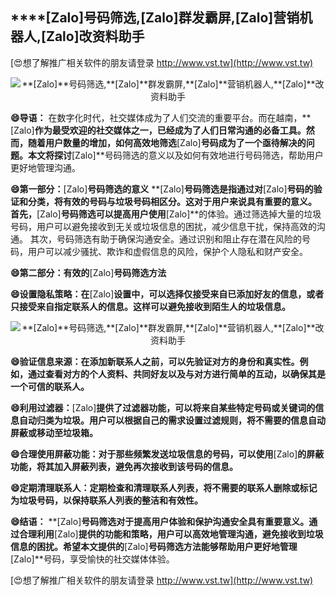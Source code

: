 ## ****[Zalo]**号码筛选,**[Zalo]**群发霸屏,**[Zalo]**营销机器人,**[Zalo]**改资料助手**

[😍想了解推广相关软件的朋友请登录 http://www.vst.tw](http://www.vst.tw)

 <center><img src="https://vst.tw/MP4/tuiguang/png/5.png" alt="**[Zalo]**号码筛选,**[Zalo]**群发霸屏,**[Zalo]**营销机器人,**[Zalo]**改资料助手"></center>

**😄导语：**
在数字化时代，社交媒体成为了人们交流的重要平台。而在越南，**[Zalo]**作为最受欢迎的社交媒体之一，已经成为了人们日常沟通的必备工具。然而，随着用户数量的增加，如何高效地筛选**[Zalo]**号码成为了一个亟待解决的问题。本文将探讨**[Zalo]**号码筛选的意义以及如何有效地进行号码筛选，帮助用户更好地管理沟通。

**😄第一部分：**[Zalo]**号码筛选的意义**
**[Zalo]**号码筛选是指通过对**[Zalo]**号码的验证和分类，将有效的号码与垃圾号码相区分。这对于用户来说具有重要的意义。
首先，**[Zalo]**号码筛选可以提高用户使用**[Zalo]**的体验。通过筛选掉大量的垃圾号码，用户可以避免接收到无关或垃圾信息的困扰，减少信息干扰，保持高效的沟通。
其次，号码筛选有助于确保沟通安全。通过识别和阻止存在潜在风险的号码，用户可以减少骚扰、欺诈和虚假信息的风险，保护个人隐私和财产安全。

**😄第二部分：有效的**[Zalo]**号码筛选方法**

**😄设置隐私策略：在**[Zalo]**设置中，可以选择仅接受来自已添加好友的信息，或者只接受来自指定联系人的信息。这样可以避免接收到陌生人的垃圾信息。**

 <center><img src="https://vst.tw/MP4/tuiguang/png/4.png" alt="**[Zalo]**号码筛选,**[Zalo]**群发霸屏,**[Zalo]**营销机器人,**[Zalo]**改资料助手"></center>

**😄验证信息来源：在添加新联系人之前，可以先验证对方的身份和真实性。例如，通过查看对方的个人资料、共同好友以及与对方进行简单的互动，以确保其是一个可信的联系人。**

**😄利用过滤器：**[Zalo]**提供了过滤器功能，可以将来自某些特定号码或关键词的信息自动归类为垃圾。用户可以根据自己的需求设置过滤规则，将不需要的信息自动屏蔽或移动至垃圾箱。**

**😄合理使用屏蔽功能：对于那些频繁发送垃圾信息的号码，可以使用**[Zalo]**的屏蔽功能，将其加入屏蔽列表，避免再次接收到该号码的信息。**

**😄定期清理联系人：定期检查和清理联系人列表，将不需要的联系人删除或标记为垃圾号码，以保持联系人列表的整洁和有效性。**

**😄结语：**
**[Zalo]**号码筛选对于提高用户体验和保护沟通安全具有重要意义。通过合理利用**[Zalo]**提供的功能和策略，用户可以高效地管理沟通，避免接收到垃圾信息的困扰。希望本文提供的**[Zalo]**号码筛选方法能够帮助用户更好地管理**[Zalo]**号码，享受愉快的社交媒体体验。

[😍想了解推广相关软件的朋友请登录 http://www.vst.tw](http://www.vst.tw)



